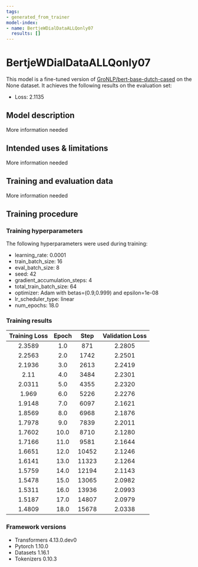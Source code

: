 ```yaml
---
tags:
- generated_from_trainer
model-index:
- name: BertjeWDialDataALLQonly07
  results: []
---
```


<!-- This model card has been generated automatically according to the information the Trainer had access to. You
should probably proofread and complete it, then remove this comment. -->

# BertjeWDialDataALLQonly07

This model is a fine-tuned version of [GroNLP/bert-base-dutch-cased](https://huggingface.co/GroNLP/bert-base-dutch-cased) on the None dataset.
It achieves the following results on the evaluation set:
- Loss: 2.1135

## Model description

More information needed

## Intended uses & limitations

More information needed

## Training and evaluation data

More information needed

## Training procedure

### Training hyperparameters

The following hyperparameters were used during training:
- learning_rate: 0.0001
- train_batch_size: 16
- eval_batch_size: 8
- seed: 42
- gradient_accumulation_steps: 4
- total_train_batch_size: 64
- optimizer: Adam with betas=(0.9,0.999) and epsilon=1e-08
- lr_scheduler_type: linear
- num_epochs: 18.0

### Training results

| Training Loss | Epoch | Step  | Validation Loss |
|:-------------:|:-----:|:-----:|:---------------:|
| 2.3589        | 1.0   | 871   | 2.2805          |
| 2.2563        | 2.0   | 1742  | 2.2501          |
| 2.1936        | 3.0   | 2613  | 2.2419          |
| 2.11          | 4.0   | 3484  | 2.2301          |
| 2.0311        | 5.0   | 4355  | 2.2320          |
| 1.969         | 6.0   | 5226  | 2.2276          |
| 1.9148        | 7.0   | 6097  | 2.1621          |
| 1.8569        | 8.0   | 6968  | 2.1876          |
| 1.7978        | 9.0   | 7839  | 2.2011          |
| 1.7602        | 10.0  | 8710  | 2.1280          |
| 1.7166        | 11.0  | 9581  | 2.1644          |
| 1.6651        | 12.0  | 10452 | 2.1246          |
| 1.6141        | 13.0  | 11323 | 2.1264          |
| 1.5759        | 14.0  | 12194 | 2.1143          |
| 1.5478        | 15.0  | 13065 | 2.0982          |
| 1.5311        | 16.0  | 13936 | 2.0993          |
| 1.5187        | 17.0  | 14807 | 2.0979          |
| 1.4809        | 18.0  | 15678 | 2.0338          |


### Framework versions

- Transformers 4.13.0.dev0
- Pytorch 1.10.0
- Datasets 1.16.1
- Tokenizers 0.10.3
